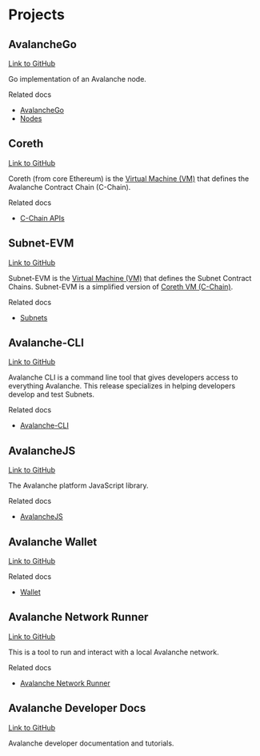 # Projects

## AvalancheGo

[Link to GitHub](https://github.com/ava-labs/avalanchego)

Go implementation of an Avalanche node.

Related docs

- [AvalancheGo](/reference)
- [Nodes](../nodes/README.md)

## Coreth

[Link to GitHub](https://github.com/ava-labs/coreth)

Coreth (from core Ethereum) is the 
[Virtual Machine (VM)](/docs/learn/avalanche/subnets-overview.md#virtual-machines) 
that defines the Avalanche Contract Chain (C-Chain).

Related docs

- [C-Chain APIs](/reference/avalanchego/c-chain/api.md)

## Subnet-EVM

[Link to GitHub](https://github.com/ava-labs/subnet-evm)

Subnet-EVM is the 
[Virtual Machine (VM)](/docs/learn/avalanche/subnets-overview.md#virtual-machines) that defines the 
Subnet Contract Chains. Subnet-EVM is a simplified version of 
[Coreth VM (C-Chain)](https://github.com/ava-labs/coreth).

Related docs

- [Subnets](/docs/learn/avalanche/subnets-overview.md)

## Avalanche-CLI

[Link to GitHub](https://github.com/ava-labs/avalanche-cli)

Avalanche CLI is a command line tool that gives developers access to everything Avalanche.
This release specializes in helping developers develop and test Subnets.

Related docs

- [Avalanche-CLI](/subnets/install-avalanche-cli.md)

## AvalancheJS

[Link to GitHub](https://github.com/ava-labs/avalanchejs)

The Avalanche platform JavaScript library.

Related docs

- [AvalancheJS](../apis/avalanchejs/README.md)

## Avalanche Wallet

[Link to GitHub](https://github.com/ava-labs/avalanche-wallet)

Related docs

- [Wallet](https://support.avax.network/en/collections/3391518-core)

## Avalanche Network Runner

[Link to GitHub](https://github.com/ava-labs/avalanche-network-runner)

This is a tool to run and interact with a local Avalanche network.

Related docs

- [Avalanche Network Runner](../subnets/network-runner.md)

## Avalanche Developer Docs

[Link to GitHub](https://github.com/ava-labs/avalanche-docs)

Avalanche developer documentation and tutorials.
